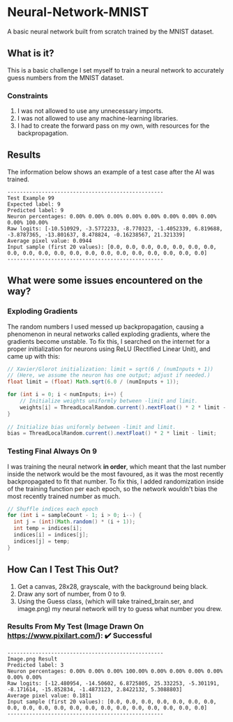 # Neural-Network-MNIST
A basic neural network built from scratch trained by the MNIST dataset.
## What is it?
This is a basic challenge I set myself to train a neural network to accurately guess numbers from the MNIST dataset.
### Constraints
1. I was not allowed to use any unnecessary imports.
2. I was not allowed to use any machine-learning libraries.
3. I had to create the forward pass on my own, with resources for the backpropagation.
## Results
The information below shows an example of a test case after the AI was trained.
```
--------------------------------------------------
Test Example 99
Expected label: 9
Predicted label: 9
Neuron percentages: 0.00% 0.00% 0.00% 0.00% 0.00% 0.00% 0.00% 0.00% 0.00% 100.00% 
Raw logits: [-10.510929, -3.5772233, -8.770323, -1.4052339, 6.819688, -3.8787365, -13.801637, 8.478824, -0.16238567, 21.321339]
Average pixel value: 0.0944
Input sample (first 20 values): [0.0, 0.0, 0.0, 0.0, 0.0, 0.0, 0.0, 0.0, 0.0, 0.0, 0.0, 0.0, 0.0, 0.0, 0.0, 0.0, 0.0, 0.0, 0.0, 0.0]
--------------------------------------------------
```
## What were some issues encountered on the way?
### Exploding Gradients
The random numbers I used messed up backpropagation, causing a phenomenon in neural networks called exploding gradients, where the gradients become unstable.
To fix this, I searched on the internet for a proper initialization for neurons using ReLU (Rectified Linear Unit), and came up with this:
```java
// Xavier/Glorot initialization: limit = sqrt(6 / (numInputs + 1))
// (Here, we assume the neuron has one output; adjust if needed.)
float limit = (float) Math.sqrt(6.0 / (numInputs + 1));

for (int i = 0; i < numInputs; i++) {
    // Initialize weights uniformly between -limit and limit.
    weights[i] = ThreadLocalRandom.current().nextFloat() * 2 * limit - limit;
}
        
// Initialize bias uniformly between -limit and limit.
bias = ThreadLocalRandom.current().nextFloat() * 2 * limit - limit;
```
### Testing Final Always On 9
I was training the neural network **in order**, which meant that the last number inside the network would be the most favoured, as it was the most recently backpropagated to fit that number.
To fix this, I added randomization inside of the training function per each epoch, so the network wouldn't bias the most recently trained number as much.
```java
// Shuffle indices each epoch
for (int i = sampleCount - 1; i > 0; i--) {
  int j = (int)(Math.random() * (i + 1));
  int temp = indices[i];
  indices[i] = indices[j];
  indices[j] = temp;
}
```
## How Can I Test This Out?
1. Get a canvas, 28x28, grayscale, with the background being black.
2. Draw any sort of number, from 0 to 9.
3. Using the Guess class, (which will take trained_brain.ser, and image.png) my neural network will try to guess what number you drew.
### Results From My Test (Image Drawn On https://www.pixilart.com/): ✔️ Successful
```
--------------------------------------------------
Image.png Result
Predicted label: 3
Neuron percentages: 0.00% 0.00% 0.00% 100.00% 0.00% 0.00% 0.00% 0.00% 0.00% 0.00% 
Raw logits: [-12.480954, -14.50602, 6.8725805, 25.332253, -5.301191, -8.171614, -15.852834, -1.4873123, 2.8422132, 5.3088803]
Average pixel value: 0.1811
Input sample (first 20 values): [0.0, 0.0, 0.0, 0.0, 0.0, 0.0, 0.0, 0.0, 0.0, 0.0, 0.0, 0.0, 0.0, 0.0, 0.0, 0.0, 0.0, 0.0, 0.0, 0.0]
--------------------------------------------------
```
